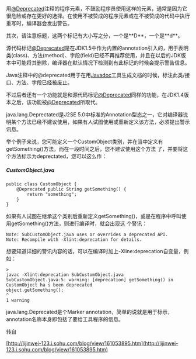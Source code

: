 用[@Deprecated](http://java.sun.com/j2se/1.5.0/docs/guide/javadoc/deprecation/deprecation.html)注释的程序元素，不鼓励程序员使用这样的元素，通常是因为它很危险或存在更好的选择。在使用不被赞成的程序元素或在不被赞成的代码中执行重写时，编译器会发出警告。

其次，请注意标题，这两个标记有大小写之分，一个是\*\*D\*\*，一个是\*\*d\*\*。

源代码标记[@Deprecated](http://java.sun.com/j2se/1.5.0/docs/guide/javadoc/deprecation/deprecation.html)是在JDK1.5中作为内置的annotation引入的，用于表明类\(class\)、方法\(method\)、字段\(field\)已经不再推荐使用，并且在以后的JDK版本中可能将其删除，编译器在默认情况下检测到有此标记的时候会提示警告信息。

Java注释中的@deprecated用于在用[Javadoc](http://java.sun.com/j2se/javadoc/)工具生成文档的时候，标注此类/接口、方法、字段已经被废止。

不过后者还有一个功能就是和源代码标记[@Deprecated](http://java.sun.com/j2se/1.5.0/docs/guide/javadoc/deprecation/deprecation.html)同样的功能，在JDK1.4版本之后，该功能被[@Deprecated](http://java.sun.com/j2se/1.5.0/docs/guide/javadoc/deprecation/deprecation.html)所取代。

java.lang.Deprectated是J2SE 5.0中标准的Annotation型态之一，它对编译器说明某个方法已经不建议使用，如果有人试图使用或重新定义该方法，必须提出警示讯息。

举个例子来说，您可能定义一个CustomObject类别，并在当中定义有getSomething\(\)方法，而在一段时间之后，您不建议使用这个方法 了，并要将这个方法标示为deprectated，您可以这么作：

##### CustomObject.java

```
public class CustomObject {
    @Deprecated public String getSomething() {
        return "something";
    }
}
```

如果有人试图在继承这个类别后重新定义getSomething\(\)，或是在程序中呼叫使用getSomething\(\)方法，则进行编译时，就会出现这 个警讯：

```
Note: SubCustomObject.java uses or overrides a deprecated API.
Note: Recompile with -Xlint:deprecation for details.
```

想要知道详细的警讯内容的话，可以在编译时加上-Xline:deprecation自变量，例如：

```
>
javac -Xlint:deprecation SubCustomObject.java
SubCustomObject.java:5: warning: [deprecation] getSomething() in CustomObject ha s been deprecated
object.getSomething();
^
1 warning
```

java.lang.Deprecated是个Marker annotation，简单的说就是用于标示，annotation名称本身即包括了要给工具程序的信息。

转自

[http://lijinwei-123.i.sohu.com/blog/view/161053895.htm](http://lijinwei-123.i.sohu.com/blog/view/161053895.htm)

